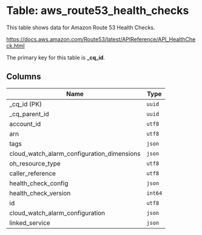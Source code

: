 # Table: aws_route53_health_checks

This table shows data for Amazon Route 53 Health Checks.

https://docs.aws.amazon.com/Route53/latest/APIReference/API_HealthCheck.html

The primary key for this table is **_cq_id**.

## Columns

| Name          | Type          |
| ------------- | ------------- |
|_cq_id (PK)|`uuid`|
|_cq_parent_id|`uuid`|
|account_id|`utf8`|
|arn|`utf8`|
|tags|`json`|
|cloud_watch_alarm_configuration_dimensions|`json`|
|oh_resource_type|`utf8`|
|caller_reference|`utf8`|
|health_check_config|`json`|
|health_check_version|`int64`|
|id|`utf8`|
|cloud_watch_alarm_configuration|`json`|
|linked_service|`json`|